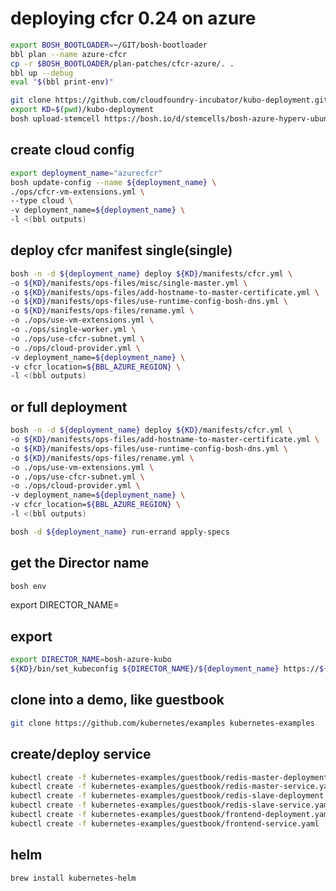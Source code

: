 # deploying cfcr 0.24 on azure

```bash
export BOSH_BOOTLOADER=~/GIT/bosh-bootloader
bbl plan --name azure-cfcr
cp -r $BOSH_BOOTLOADER/plan-patches/cfcr-azure/. .
bbl up --debug
eval "$(bbl print-env)"

git clone https://github.com/cloudfoundry-incubator/kubo-deployment.git
export KD=$(pwd)/kubo-deployment
bosh upload-stemcell https://bosh.io/d/stemcells/bosh-azure-hyperv-ubuntu-xenial-go_agent
```

## create cloud config

```bash
export deployment_name="azurecfcr"
bosh update-config --name ${deployment_name} \
./ops/cfcr-vm-extensions.yml \
--type cloud \
-v deployment_name=${deployment_name} \
-l <(bbl outputs)
```

## deploy cfcr manifest single(single)

```bash
bosh -n -d ${deployment_name} deploy ${KD}/manifests/cfcr.yml \
-o ${KD}/manifests/ops-files/misc/single-master.yml \
-o ${KD}/manifests/ops-files/add-hostname-to-master-certificate.yml \
-o ${KD}/manifests/ops-files/use-runtime-config-bosh-dns.yml \
-o ${KD}/manifests/ops-files/rename.yml \
-o ./ops/use-vm-extensions.yml \
-o ./ops/single-worker.yml \
-o ./ops/use-cfcr-subnet.yml \
-o ./ops/cloud-provider.yml \
-v deployment_name=${deployment_name} \
-v cfcr_location=${BBL_AZURE_REGION} \
-l <(bbl outputs)
```

## or full deployment

```bash
bosh -n -d ${deployment_name} deploy ${KD}/manifests/cfcr.yml \
-o ${KD}/manifests/ops-files/add-hostname-to-master-certificate.yml \
-o ${KD}/manifests/ops-files/use-runtime-config-bosh-dns.yml \
-o ${KD}/manifests/ops-files/rename.yml \
-o ./ops/use-vm-extensions.yml \
-o ./ops/use-cfcr-subnet.yml \
-o ./ops/cloud-provider.yml \
-v deployment_name=${deployment_name} \
-v cfcr_location=${BBL_AZURE_REGION} \
-l <(bbl outputs)
```

```bash
bosh -d ${deployment_name} run-errand apply-specs
```

## get the Director name

```bash
bosh env
```

export DIRECTOR_NAME=<DirectorName>

## export

```bash
export DIRECTOR_NAME=bosh-azure-kubo
${KD}/bin/set_kubeconfig ${DIRECTOR_NAME}/${deployment_name} https://${api_hostname}:8443
```

## clone into a demo, like guestbook

```bash
git clone https://github.com/kubernetes/examples kubernetes-examples
````

## create/deploy service

```bash
kubectl create -f kubernetes-examples/guestbook/redis-master-deployment.yaml
kubectl create -f kubernetes-examples/guestbook/redis-master-service.yaml
kubectl create -f kubernetes-examples/guestbook/redis-slave-deployment.yaml
kubectl create -f kubernetes-examples/guestbook/redis-slave-service.yaml
kubectl create -f kubernetes-examples/guestbook/frontend-deployment.yaml
kubectl create -f kubernetes-examples/guestbook/frontend-service.yaml
```


## helm

```zsh
brew install kubernetes-helm
```




